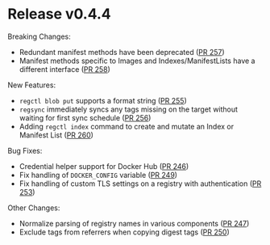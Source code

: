 # Release v0.4.4

Breaking Changes:

- Redundant manifest methods have been deprecated ([PR 257][pr-257])
- Manifest methods specific to Images and Indexes/ManifestLists have a different interface ([PR 258][pr-258])

New Features:

- `regctl blob put` supports a format string ([PR 255][pr-255])
- `regsync` immediately syncs any tags missing on the target without waiting for first sync schedule ([PR 256][pr-256])
- Adding `regctl index` command to create and mutate an Index or Manifest List ([PR 260][pr-260])

Bug Fixes:

- Credential helper support for Docker Hub ([PR 246][pr-246])
- Fix handling of `DOCKER_CONFIG` variable ([PR 249][pr-249])
- Fix handling of custom TLS settings on a registry with authentication ([PR 253][pr-253])

Other Changes:

- Normalize parsing of registry names in various components ([PR 247][pr-247])
- Exclude tags from referrers when copying digest tags ([PR 250][pr-250])

[pr-246]: https://github.com/regclient/regclient/pull/246
[pr-247]: https://github.com/regclient/regclient/pull/247
[pr-249]: https://github.com/regclient/regclient/pull/249
[pr-250]: https://github.com/regclient/regclient/pull/250
[pr-253]: https://github.com/regclient/regclient/pull/253
[pr-255]: https://github.com/regclient/regclient/pull/255
[pr-256]: https://github.com/regclient/regclient/pull/256
[pr-257]: https://github.com/regclient/regclient/pull/257
[pr-258]: https://github.com/regclient/regclient/pull/258
[pr-260]: https://github.com/regclient/regclient/pull/260

